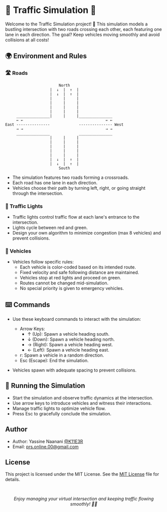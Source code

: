 # 🚦 Traffic Simulation 🚗

Welcome to the Traffic Simulation project! 🌟 This simulation models a bustling intersection with two roads crossing each other, each featuring one lane in each direction. The goal? Keep vehicles moving smoothly and avoid collisions at all costs!

## 🌍 Environment and Rules

### 🛣️ Roads

```
                        North
                    |  ↓  |  ↑  |
                    |  ↓  |  ↑  |
                    |     |     |
                    |     |     |
                    |     |     |
                    |     |     |
     _______________|     |     |_______________
     ← ←                                     ← ←
East ---------------             --------------- West
     → →                                     → →
     _______________             _______________
                    |     |     |
                    |     |     |
                    |     |     |
                    |     |     |
                    |     |     |
                    |  ↓  |  ↑  |
                    |  ↓  |  ↑  |
                        South
```

- The simulation features two roads forming a crossroads.
- Each road has one lane in each direction.
- Vehicles choose their path by turning left, right, or going straight through the intersection.

### 🚥 Traffic Lights

- Traffic lights control traffic flow at each lane's entrance to the intersection.
- Lights cycle between red and green.
- Design your own algorithm to minimize congestion (max 8 vehicles) and prevent collisions.

### 🚗 Vehicles

- Vehicles follow specific rules:
  - Each vehicle is color-coded based on its intended route.
  - Fixed velocity and safe following distance are maintained.
  - Vehicles stop at red lights and proceed on green.
  - Routes cannot be changed mid-simulation.
  - No special priority is given to emergency vehicles.

## ⌨️ Commands

- Use these keyboard commands to interact with the simulation:
  - Arrow Keys:
    - ↑ (Up): Spawn a vehicle heading south.
    - ↓ (Down): Spawn a vehicle heading north.
    - → (Right): Spawn a vehicle heading west.
    - ← (Left): Spawn a vehicle heading east.
  - r: Spawn a vehicle in a random direction.
  - Esc (Escape): End the simulation.

- Vehicles spawn with adequate spacing to prevent collisions.

## 🏁 Running the Simulation

- Start the simulation and observe traffic dynamics at the intersection.
- Use arrow keys to introduce vehicles and witness their interactions.
- Manage traffic lights to optimize vehicle flow.
- Press Esc to gracefully conclude the simulation.

## Author

- Author: Yassine Naanani [@K11E3R](https://github.com/k11e3r)
- Email: prs.online.00@gmail.com


## License

This project is licensed under the MIT License. See the  [MIT License](LICENSE) file for details.

<br>
<p align="center"><i>Enjoy managing your virtual intersection and keeping traffic flowing smoothly! 🚦🚗</i></p>

